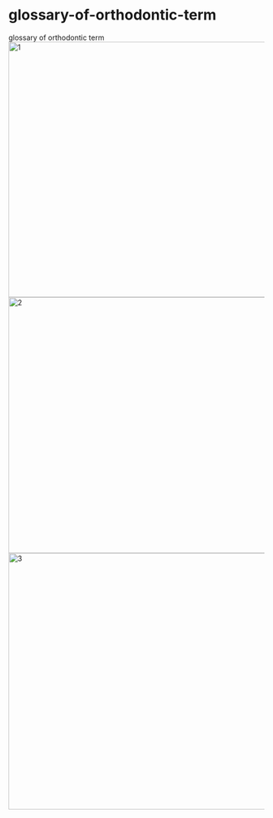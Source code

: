 # glossary-of-orthodontic-term
glossary of orthodontic term
<img width="959" height="502" alt="1" src="https://github.com/user-attachments/assets/563fda92-f389-4175-b555-a1c695c18c72" />
<img width="959" height="503" alt="2" src="https://github.com/user-attachments/assets/fff2103c-a370-488c-bb46-80b7f197cc40" />
<img width="957" height="504" alt="3" src="https://github.com/user-attachments/assets/0579b58d-057b-48bc-952d-f684cdae88e0" />
